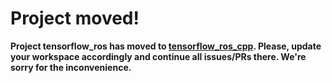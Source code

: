 # Project moved!

**Project tensorflow\_ros has moved to [tensorflow\_ros\_cpp](https://github.com/tradr-project/tensorflow_ros_cpp). Please, update your workspace accordingly and continue all issues/PRs there. We're sorry for the inconvenience.**
